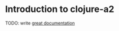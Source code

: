 # Introduction to clojure-a2

TODO: write [great documentation](http://jacobian.org/writing/what-to-write/)
